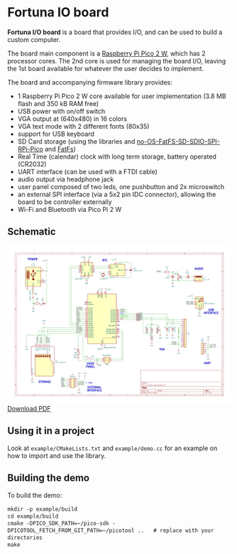 # Fortuna IO board

**Fortuna I/O board** is a board that provides I/O, and can be used to build a custom computer.

The board main component is a [Raspberry Pi Pico 2 W](https://www.raspberrypi.com/products/raspberry-pi-pico-2/), which
has 2 processor cores. The 2nd core is used for managing the board I/O, leaving the 1st board available for whatever
the user decides to implement.

The board and accompanying firmware library provides:

 - 1 Raspberry Pi Pico 2 W core available for user implementation (3.8 MB flash and 350 kB RAM free)
 - USB power with on/off switch
 - VGA output at (640x480) in 16 colors
 - VGA text mode with 2 different fonts (80x35)
 - support for USB keyboard
 - SD Card storage (using the libraries and [no-OS-FatFS-SD-SDIO-SPI-RPi-Pico](https://github.com/carlk3/no-OS-FatFS-SD-SDIO-SPI-RPi-Pico) and [FatFs](https://elm-chan.org/fsw/ff/))
 - Real Time (calendar) clock with long term storage, battery operated (CR2032)
 - UART interface (can be used with a FTDI cable)
 - audio output via headphone jack
 - user panel composed of two leds, one pushbutton and 2x microswitch
 - an external SPI interface (via a 5x2 pin IDC connector), allowing the board to be controller externally
 - Wi-Fi and Bluetooth via Pico Pi 2 W

## Schematic

![Schematic](schematic/pi-pico-vga.svg)
[Download PDF](schematic/fortuna-io-board.pdf)

## Using it in a project

Look at `example/CMakeLists.txt` and `example/demo.cc` for an example on how to import and use the library.

## Building the demo

To build the demo:

```shell
mkdir -p example/build
cd example/build
cmake -DPICO_SDK_PATH=~/pico-sdk -DPICOTOOL_FETCH_FROM_GIT_PATH=~/picotool ..   # replace with your directories
make
```
